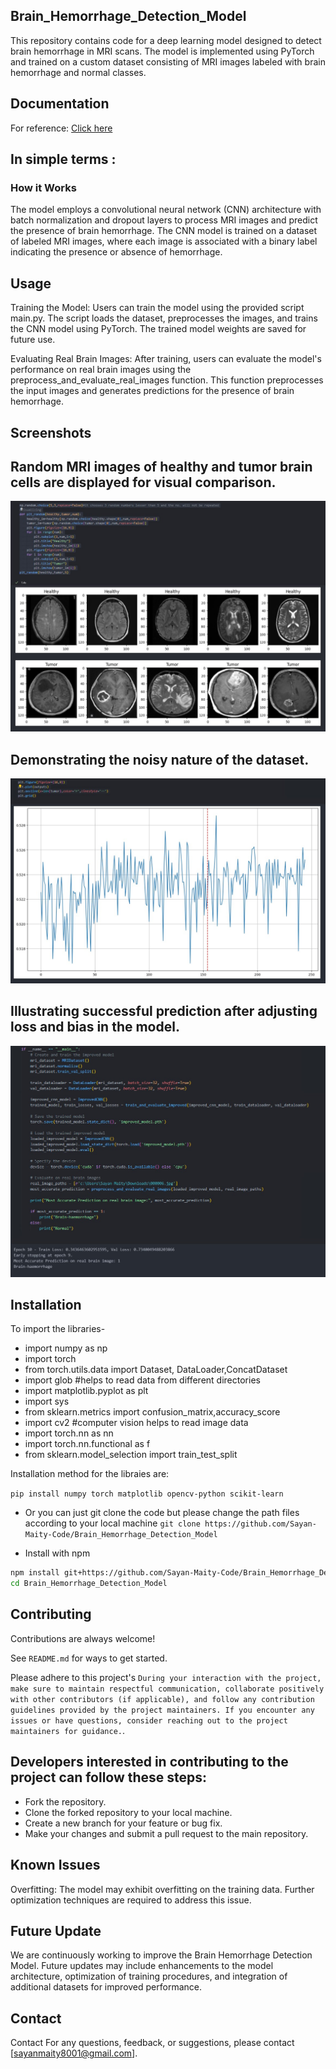 ## Brain_Hemorrhage_Detection_Model
This repository contains code for a deep learning model designed to detect brain hemorrhage in MRI scans. The model is implemented using PyTorch and trained on a custom dataset consisting of MRI images labeled with brain hemorrhage and normal classes.


## Documentation
For reference:
[Click here](https://youtu.be/V_xro1bcAuA)

## In simple terms :

### How it Works
The model employs a convolutional neural network (CNN) architecture with batch normalization and dropout layers to process MRI images and predict the presence of brain hemorrhage. The CNN model is trained on a dataset of labeled MRI images, where each image is associated with a binary label indicating the presence or absence of hemorrhage.

## Usage
Training the Model: Users can train the model using the provided script main.py. The script loads the dataset, preprocesses the images, and trains the CNN model using PyTorch. The trained model weights are saved for future use.

Evaluating Real Brain Images: After training, users can evaluate the model's performance on real brain images using the preprocess_and_evaluate_real_images function. This function preprocesses the input images and generates predictions for the presence of brain hemorrhage.

## Screenshots
## Random MRI images of healthy and tumor brain cells are displayed for visual comparison.
![MRI Images Comparison](https://github.com/Sayan-Maity-Code/Brain_Hemorrhage_Detection_Model/blob/main/Screenshots/healthy%26Tumor%20brain%20mri%20img%20for%20comparison.jpg)
                        

## Demonstrating the noisy nature of the dataset.

![Noisy Data](https://github.com/Sayan-Maity-Code/Brain_Hemorrhage_Detection_Model/blob/main/Screenshots/That's%20how%20franctuating%20it%20was%20for%20our%20dataset%20previously.jpg)


## Illustrating successful prediction after adjusting loss and bias in the model.
![Model Success](https://github.com/Sayan-Maity-Code/Brain_Hemorrhage_Detection_Model/blob/main/Screenshots/Success.jpg)


## Installation
To import the libraries-
- import numpy as  np
- import torch
- from torch.utils.data import Dataset, DataLoader,ConcatDataset
- import glob #helps to read data from different directories
- import matplotlib.pyplot as plt 
- import sys
- from sklearn.metrics import confusion_matrix,accuracy_score
- import cv2 #computer vision helps to read image data
- import torch.nn as nn
- import torch.nn.functional as f
- from sklearn.model_selection import train_test_split

Installation method for the libraies are:


```pip install numpy torch matplotlib opencv-python scikit-learn```
- Or you can just git clone the code but please change the path files according to your local machine
```git clone https://github.com/Sayan-Maity-Code/Brain_Hemorrhage_Detection_Model```


- Install with npm

```bash
npm install git+https://github.com/Sayan-Maity-Code/Brain_Hemorrhage_Detection_Model.git
cd Brain_Hemorrhage_Detection_Model
```

## Contributing

Contributions are always welcome!

See `README.md` for ways to get started.

Please adhere to this project's `During your interaction with the project, make sure to maintain respectful communication, collaborate positively with other contributors (if applicable), and follow any contribution guidelines provided by the project maintainers. If you encounter any issues or have questions, consider reaching out to the project maintainers for guidance.`.

## Developers interested in contributing to the project can follow these steps:

- Fork the repository.
- Clone the forked repository to your local machine.
- Create a new branch for your feature or bug fix.
- Make your changes and submit a pull request to the main repository.


## Known Issues
Overfitting: The model may exhibit overfitting on the training data. Further optimization techniques are required to address this issue.
## Future Update
We are continuously working to improve the Brain Hemorrhage Detection Model. Future updates may include enhancements to the model architecture, optimization of training procedures, and integration of additional datasets for improved performance.

## Contact
Contact
For any questions, feedback, or suggestions, please contact [sayanmaity8001@gmail.com].
